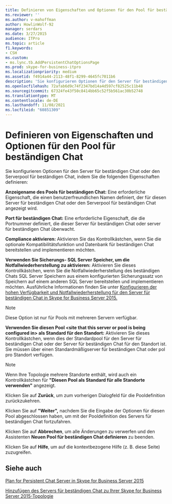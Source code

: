 ```yaml
---
title: Definieren von Eigenschaften und Optionen für den Pool für beständigen Chat
ms.reviewer: ''
ms.author: v-mahoffman
author: HowlinWolf-92
manager: serdars
ms.date: 3/27/2015
audience: ITPro
ms.topic: article
f1.keywords:
- CSH
ms.custom:
- ms.lync.tb.AddPersistentChatOptionsPage
ms.prod: skype-for-business-itpro
ms.localizationpriority: medium
ms.assetid: f4914a44-2113-48f1-8299-4645fc7011b6
description: 'Sie konfigurieren Optionen für den Server für beständigen Chat oder den Serverpool für beständigen Chat, indem Sie die folgenden Eigenschaften definieren:'
ms.openlocfilehash: 72afab6d9c74f2347bd14a4d597cf82525c11b48
ms.sourcegitcommit: 67324fe43f50c8414bb65c52f5b561ac30b52748
ms.translationtype: MT
ms.contentlocale: de-DE
ms.lasthandoff: 11/08/2021
ms.locfileid: "60851309"
---
```

# <a name="define-properties-and-options-for-persistent-chat-pool"></a>Definieren von Eigenschaften und Optionen für den Pool für beständigen Chat
 
Sie konfigurieren Optionen für den Server für beständigen Chat oder den Serverpool für beständigen Chat, indem Sie die folgenden Eigenschaften definieren:
  
 **Anzeigename des Pools für beständigen Chat:** Eine erforderliche Eigenschaft, die einen benutzerfreundlichen Namen definiert, der für diesen Server für beständigen Chat oder den Serverpool für beständigen Chat angezeigt wird.
  
 **Port für beständigen Chat:** Eine erforderliche Eigenschaft, die die Portnummer definiert, die dieser Server für beständigen Chat oder server für beständigen Chat überwacht.
  
 **Compliance aktivieren:** Aktivieren Sie das Kontrollkästchen, wenn Sie die optionale Kompatibilitätsfunktion und Datenbank für beständigen Chat bereitstellen und implementieren möchten.
  
 **Verwenden Sie Sicherungs- SQL Server Speicher, um die Notfallwiederherstellung zu aktivieren:** Aktivieren Sie dieses Kontrollkästchen, wenn Sie die Notfallwiederherstellung des beständigen Chats SQL Server Speichern aus einem konfigurierten Sicherungssatz von Speichern auf einem anderen SQL Server bereitstellen und implementieren möchten. Ausführliche Informationen finden Sie unter [Konfigurieren der hohen Verfügbarkeit und Notfallwiederherstellung für den Server für beständigen Chat in Skype for Business Server 2015.](../../deploy/deploy-persistent-chat-server/configure-hadr-for-persistent-chat.md)
  
> [!NOTE]
> Diese Option ist nur für Pools mit mehreren Servern verfügbar. 
  
 **Verwenden Sie diesen Pool \<site that this server or pool is being configured in\> als Standard für den Standort:** Aktivieren Sie dieses Kontrollkästchen, wenn dies der Standardpool für den Server für beständigen Chat oder der Server für beständigen Chat für den Standort ist. Sie müssen über einen Standardmäßigserver für beständigen Chat oder pol pro Standort verfügen.
  
> [!NOTE]
> Wenn Ihre Topologie mehrere Standorte enthält, wird auch ein Kontrollkästchen für **"Diesen Pool als Standard für alle Standorte verwenden"** angezeigt.
  
Klicken Sie auf **Zurück**, um zum vorherigen Dialogfeld für die Pooldefinition zurückzukehren.
  
Klicken Sie auf **"Weiter",** nachdem Sie die Eingabe der Optionen für diesen Pool abgeschlossen haben, um mit der Pooldefinition des Servers für beständigen Chat fortzufahren.
  
Klicken Sie auf **Abbrechen**, um alle Änderungen zu verwerfen und den Assistenten **Neuen Pool für beständigen Chat definieren** zu beenden.
  
Klicken Sie auf **Hilfe**, um auf die kontextbezogene Hilfe (z. B. diese Seite) zuzugreifen.
  
## <a name="see-also"></a>Siehe auch

[Plan for Persistent Chat Server in Skype for Business Server 2015](../../plan-your-deployment/persistent-chat-server/persistent-chat-server.md)
  
[Hinzufügen des Servers für beständigen Chat zu Ihrer Skype for Business Server 2015-Topologie](../../deploy/deploy-persistent-chat-server/add-persistent-chat-server.md)
